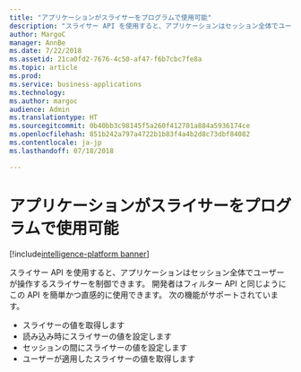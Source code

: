 ```yaml
---
title: "アプリケーションがスライサーをプログラムで使用可能"
description: "スライサー API を使用すると、アプリケーションはセッション全体でユーザーが操作するスライサーを制御できます。"
author: MargoC
manager: AnnBe
ms.date: 7/22/2018
ms.assetid: 21ca0fd2-7676-4c50-af47-f6b7cbc7fe8a
ms.topic: article
ms.prod: 
ms.service: business-applications
ms.technology: 
ms.author: margoc
audience: Admin
ms.translationtype: HT
ms.sourcegitcommit: 0b40bb3c98145f5a260f412701a884a5936174ce
ms.openlocfilehash: 851b242a797a4722b1b83f4a4b2d8c73dbf84082
ms.contentlocale: ja-jp
ms.lasthandoff: 07/18/2018

---
```

#  <a name="enable-an-application-to-programmatically-use-slicers"></a>アプリケーションがスライサーをプログラムで使用可能

[!include[intelligence-platform banner](../../includes/intelligence-platform.md)]



スライサー API を使用すると、アプリケーションはセッション全体でユーザーが操作するスライサーを制御できます。 開発者はフィルター API と同じようにこの API を簡単かつ直感的に使用できます。 次の機能がサポートされています。

-   スライサーの値を取得します
-   読み込み時にスライサーの値を設定します
-   セッションの間にスライサーの値を設定します
-   ユーザーが適用したスライサーの値を取得します

